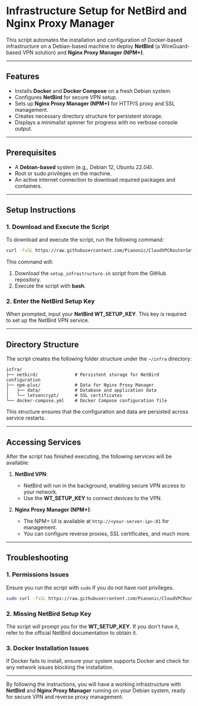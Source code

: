 # Infrastructure Setup for NetBird and Nginx Proxy Manager

This script automates the installation and configuration of Docker-based infrastructure on a Debian-based machine to deploy **NetBird** (a WireGuard-based VPN solution) and **Nginx Proxy Manager (NPM+)**.

---

## Features
- Installs **Docker** and **Docker Compose** on a fresh Debian system.
- Configures **NetBird** for secure VPN setup.
- Sets up **Nginx Proxy Manager (NPM+)** for HTTP/S proxy and SSL management.
- Creates necessary directory structure for persistent storage.
- Displays a minimalist spinner for progress with no verbose console output.

---

## Prerequisites

- A **Debian-based** system (e.g., Debian 12, Ubuntu 22.04).
- Root or sudo privileges on the machine.
- An active internet connection to download required packages and containers.

---

## Setup Instructions

### 1. Download and Execute the Script

To download and execute the script, run the following command:

```bash
curl -fsSL https://raw.githubusercontent.com/Pianonic/CloudVPCRouterSetup/refs/heads/main/setup_infrastructure.sh -o /tmp/setup_infrastructure.sh && chmod +x /tmp/setup_infrastructure.sh && sudo /tmp/setup_infrastructure.sh && rm /tmp/setup_infrastructure.sh
```

This command will:
1. Download the `setup_infrastructure.sh` script from the GitHub repository.
2. Execute the script with **bash**.

### 2. Enter the NetBird Setup Key

When prompted, input your **NetBird WT_SETUP_KEY**. This key is required to set up the NetBird VPN service.

---

## Directory Structure

The script creates the following folder structure under the `~/infra` directory:

```
infra/
├── netbird/              # Persistent storage for NetBird configuration
├── npm-plus/             # Data for Nginx Proxy Manager
│   ├── data/             # Database and application data
│   └── letsencrypt/      # SSL certificates
└── docker-compose.yml    # Docker Compose configuration file
```

This structure ensures that the configuration and data are persisted across service restarts.

---

## Accessing Services

After the script has finished executing, the following services will be available:

1. **NetBird VPN**:  
   - NetBird will run in the background, enabling secure VPN access to your network.
   - Use the **WT_SETUP_KEY** to connect devices to the VPN.

2. **Nginx Proxy Manager (NPM+)**:  
   - The NPM+ UI is available at `http://<your-server-ip>:81` for management.
   - You can configure reverse proxies, SSL certificates, and much more.

---

## Troubleshooting

### 1. **Permissions Issues**
Ensure you run the script with `sudo` if you do not have root privileges.

```bash
sudo curl -fsSL https://raw.githubusercontent.com/Pianonic/CloudVPCRouterSetup/refs/heads/main/setup_infrastructure.sh | bash
```

### 2. **Missing NetBird Setup Key**
The script will prompt you for the **WT_SETUP_KEY**. If you don't have it, refer to the official NetBird documentation to obtain it.

### 3. **Docker Installation Issues**
If Docker fails to install, ensure your system supports Docker and check for any network issues blocking the installation.

---

By following the instructions, you will have a working infrastructure with **NetBird** and **Nginx Proxy Manager** running on your Debian system, ready for secure VPN and reverse proxy management.

